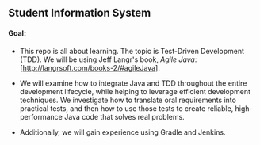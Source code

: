 ## Student Information System
#### Goal: 
- This repo is all about learning. The topic is Test-Driven Development (TDD). We will be using Jeff Langr's book, *Agile Java*: [http://langrsoft.com/books-2/#agileJava]. 
- We will examine how to integrate Java and TDD  throughout the entire development lifecycle, while helping to leverage efficient development techniques. We investigate how to translate oral requirements into practical tests, and then how to use those tests to create reliable, high-performance Java code that solves real problems.

- Additionally, we will gain experience using Gradle and Jenkins.


